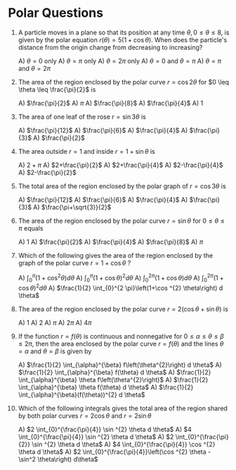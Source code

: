 # Polar Questions

1.  A particle moves in a plane so that its position at any time $\theta, 0 \leq \theta \leq 8$, is given by the polar equation $r(\theta)=5(1+\cos \theta)$. When does the particle's distance from the origin change from decreasing to increasing?

    A)  $\theta=0$ only
    A)  $\theta=\pi$ only
    A)  $\theta=2 \pi$ only
    A)  $\theta=0$ and $\theta=\pi$
    A)  $\theta=\pi$ and $\theta=2 \pi$

2. The area of the region enclosed by the polar curve $r=\cos 2 \theta$ for $0 \leq \theta \leq \frac{\pi}{2}$ is

    A)  $\frac{\pi}{2}$
    A)  $\pi$
    A)  $\frac{\pi}{8}$
    A)  $\frac{\pi}{4}$
    A)  1

3.  The area of one leaf of the rose $r=\sin 3 \theta$ is

    A)  $\frac{\pi}{12}$
    A)  $\frac{\pi}{6}$
    A)  $\frac{\pi}{4}$
    A)  $\frac{\pi}{3}$
    A)  $\frac{\pi}{2}$

4.  The area outside $r=1$ and inside $r=1+\sin \theta$ is

    A)  $2+\pi$
    A)  $2+\frac{\pi}{2}$
    A)  $2+\frac{\pi}{4}$
    A)  $2-\frac{\pi}{4}$
    A)  $2-\frac{\pi}{2}$


30. The total area of the region enclosed by the polar graph of $r=\cos 3 \theta$ is

    A)  $\frac{\pi}{12}$
    A)  $\frac{\pi}{6}$
    A)  $\frac{\pi}{4}$
    A)  $\frac{\pi}{3}$
    A)  $\frac{\pi+\sqrt{3}}{2}$


31.  The area of the region enclosed by the polar curve $r=\sin \theta$ for $0 \leq \theta \leq \pi$ equals

		A)  1
		A)  $\frac{\pi}{2}$
		A)  $\frac{\pi}{4}$
		A)  $\frac{\pi}{8}$
		A)  $\pi$

32. Which of the following gives the area of the region enclosed by the graph of the polar curve $r=1+\cos \theta$ ?

    A)   $\int_{0}^{\pi}\left(1+\cos ^{2} \theta\right) d \theta$
    A)  $\int_{0}^{\pi}(1+\cos \theta)^{2} d \theta$
    A)  $\int_{0}^{2 \pi}(1+\cos \theta) d \theta$
    A)  $\int_{0}^{2 \pi}(1+\cos \theta)^{2} d \theta$
    A)  $\frac{1}{2} \int_{0}^{2 \pi}\left(1+\cos ^{2} \theta\right) d \theta$

33. The area of the region enclosed by the polar curve $r=2(\cos \theta+\sin \theta)$ is

    A)  1
    A)  2
    A)  $\pi$
    A)  $2 \pi$
    A)  $4 \pi$

34. If the function $r=f(\theta)$ is continuous and nonnegative for $0 \leq \alpha \leq \theta \leq \beta \leq 2 \pi$, then the area enclosed by the polar curve $r=f(\theta)$ and the lines $\theta=\alpha$ and $\theta=\beta$ is given by

    A)   $\frac{1}{2} \int_{\alpha}^{\beta} f\left(\theta^{2}\right) d \theta$
    A)  $\frac{1}{2} \int_{\alpha}^{\beta} f(\theta) d \theta$
    A)  $\frac{1}{2} \int_{\alpha}^{\beta} \theta f\left(\theta^{2}\right)$
    A)  $\frac{1}{2} \int_{\alpha}^{\beta} \theta f(\theta) d \theta$
    A)  $\frac{1}{2} \int_{\alpha}^{\beta}(f(\theta))^{2} d \theta$

35.  Which of the following integrals gives the total area of the region shared by both polar curves $r=2 \cos \theta$ and $r=2 \sin \theta$

		A)  $2 \int_{0}^{\frac{\pi}{4}} \sin ^{2} \theta d \theta$
		A)  $4 \int_{0}^{\frac{\pi}{4}} \sin ^{2} \theta d \theta$
		A)  $2 \int_{0}^{\frac{\pi}{2}} \sin ^{2} \theta d \theta$
		A)  $4 \int_{0}^{\frac{\pi}{4}} \cos ^{2} \theta d \theta$
		A)  $2 \int_{0}^{\frac{\pi}{4}}\left(\cos ^{2} \theta - \sin^2 \theta\right) d\theta$
